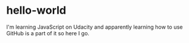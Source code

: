 # hello-world
I'm learning JavaScript on Udacity and apparently learning how to use GitHub is a part of it so here I go.
